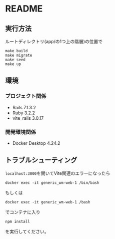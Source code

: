 # README

## 実行方法

ルートディレクトリ(app/の1つ上の階層)の位置で

```
make build
make migrate
make seed
make up
```

## 環境

### プロジェクト関係
- Rails 7.1.3.2
- Ruby 3.2.2
- vite_rails 3.0.17

### 開発環境関係
- Docker Desktop 4.24.2

## トラブルシューティング
`localhost:3000`を開いてVite関連のエラーになったら

```
docker exec -it generic_wm-web-1 /bin/bash
```

もしくは

```
docker exec -it generic_wm-web-1 /bash
```

でコンテナに入り

```
npm install
```

を実行してください。
